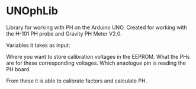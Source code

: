 # UNOphLib
Library for working with PH on the Arduino UNO. 
Created for working with the H-101 PH probe and Gravity PH Meter V2.0. 

Variables it takes as input: 

Where you want to store calibration voltages in the EEPROM. What the PHs are for these corresponding voltages. 
Which anaologue pin is reading the PH board. 

From these it is able to calibrate factors and calculate PH. 
